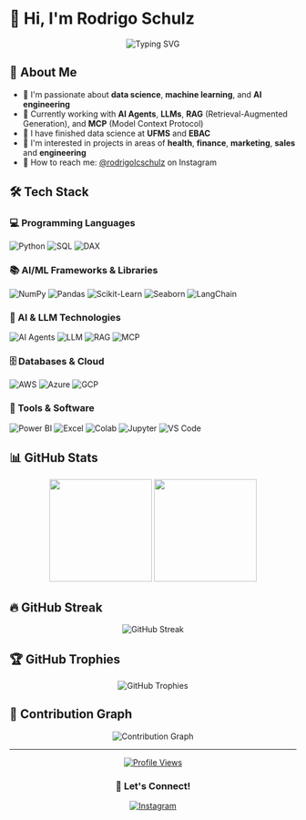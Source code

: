 # 👋 Hi, I'm Rodrigo Schulz

<div align="center">
  
  ![Typing SVG](https://readme-typing-svg.herokuapp.com?font=Fira+Code&weight=500&size=24&pause=1000&color=36BCF7&center=true&vCenter=true&width=600&lines=Data+Scientist+%26+AI+Engineer;LLM+%26+RAG+Specialist;MCP+%26+AI+Agents+Developer)
  
</div>

## 🚀 About Me

- 🧠 I'm passionate about **data science**, **machine learning**, and **AI engineering**
- 🤖 Currently working with **AI Agents**, **LLMs**, **RAG** (Retrieval-Augmented Generation), and **MCP** (Model Context Protocol)
- 📘 I have finished data science at **UFMS** and **EBAC**
- 🔬 I'm interested in projects in areas of **health**, **finance**, **marketing**, **sales** and **engineering**
- 💼 How to reach me: [@rodrigolcschulz](https://instagram.com/rodrigolcschulz) on Instagram

## 🛠️ Tech Stack

### 💻 Programming Languages
<div align="left">
  <img src="https://img.shields.io/badge/Python-3776AB?style=for-the-badge&logo=python&logoColor=white" alt="Python"/>
  <img src="https://img.shields.io/badge/SQL-4479A1?style=for-the-badge&logo=postgresql&logoColor=white" alt="SQL"/>
  <img src="https://img.shields.io/badge/DAX-F2C811?style=for-the-badge&logo=powerbi&logoColor=black" alt="DAX"/>
</div>

### 📚 AI/ML Frameworks & Libraries
<div align="left">
  <img src="https://img.shields.io/badge/NumPy-013243?style=for-the-badge&logo=numpy&logoColor=white" alt="NumPy"/>
  <img src="https://img.shields.io/badge/Pandas-150458?style=for-the-badge&logo=pandas&logoColor=white" alt="Pandas"/>
  <img src="https://img.shields.io/badge/Scikit--Learn-F7931E?style=for-the-badge&logo=scikit-learn&logoColor=white" alt="Scikit-Learn"/>
  <img src="https://img.shields.io/badge/Seaborn-3776AB?style=for-the-badge&logo=python&logoColor=white" alt="Seaborn"/>
  <img src="https://img.shields.io/badge/LangChain-1C3C3C?style=for-the-badge&logo=langchain&logoColor=white" alt="LangChain"/>
</div>

### 🤖 AI & LLM Technologies
<div align="left">
  <img src="https://img.shields.io/badge/AI_Agents-FF6B6B?style=for-the-badge&logo=robot&logoColor=white" alt="AI Agents"/>
  <img src="https://img.shields.io/badge/LLM-4ECDC4?style=for-the-badge&logo=openai&logoColor=white" alt="LLM"/>
  <img src="https://img.shields.io/badge/RAG-45B7D1?style=for-the-badge&logo=search&logoColor=white" alt="RAG"/>
  <img src="https://img.shields.io/badge/MCP-96CEB4?style=for-the-badge&logo=protocol&logoColor=white" alt="MCP"/>
</div>

### 🗄️ Databases & Cloud
<div align="left">
  <img src="https://img.shields.io/badge/AWS-232F3E?style=for-the-badge&logo=amazon-aws&logoColor=white" alt="AWS"/>
  <img src="https://img.shields.io/badge/Azure-0078D4?style=for-the-badge&logo=microsoft-azure&logoColor=white" alt="Azure"/>
  <img src="https://img.shields.io/badge/GCP-4285F4?style=for-the-badge&logo=google-cloud&logoColor=white" alt="GCP"/>
</div>

### 🔧 Tools & Software
<div align="left">
  <img src="https://img.shields.io/badge/Power_BI-F2C811?style=for-the-badge&logo=powerbi&logoColor=black" alt="Power BI"/>
  <img src="https://img.shields.io/badge/Excel-217346?style=for-the-badge&logo=microsoft-excel&logoColor=white" alt="Excel"/>
  <img src="https://img.shields.io/badge/Colab-F9AB00?style=for-the-badge&logo=google-colab&logoColor=white" alt="Colab"/>
  <img src="https://img.shields.io/badge/Jupyter-F37626?style=for-the-badge&logo=jupyter&logoColor=white" alt="Jupyter"/>
  <img src="https://img.shields.io/badge/VS_Code-007ACC?style=for-the-badge&logo=visual-studio-code&logoColor=white" alt="VS Code"/>
</div>

## 📊 GitHub Stats

<div align="center">
  <img height="180em" src="https://github-readme-stats.vercel.app/api?username=rodrigolcschulz&show_icons=true&theme=tokyonight&include_all_commits=true&count_private=true"/>
  <img height="180em" src="https://github-readme-stats.vercel.app/api/top-langs/?username=rodrigolcschulz&layout=compact&langs_count=7&theme=tokyonight"/>
</div>

## 🔥 GitHub Streak

<div align="center">
  <img src="https://github-readme-streak-stats.herokuapp.com/?user=rodrigolcschulz&theme=tokyonight" alt="GitHub Streak"/>
</div>

## 🏆 GitHub Trophies

<div align="center">
  <img src="https://github-profile-trophy.vercel.app/?username=rodrigolcschulz&theme=tokyonight&row=1&column=6" alt="GitHub Trophies"/>
</div>

## 🐍 Contribution Graph

<div align="center">
  <img src="https://github-readme-activity-graph.vercel.app/graph?username=rodrigolcschulz&theme=tokyo-night" alt="Contribution Graph"/>
</div>

---

<div align="center">
  
  [![Profile Views](https://komarev.com/ghpvc/?username=rodrigolcschulz&color=blue&style=flat)](https://github.com/rodrigolcschulz)
  
  ### 💬 Let's Connect!
  
  [![Instagram](https://img.shields.io/badge/Instagram-E4405F?style=for-the-badge&logo=instagram&logoColor=white)](https://instagram.com/rodrigolcschulz)
  
</div>

<!--- 
rodrigolcschulz/rodrigolcschulz is a ✨ special ✨ repository because its `README.md` (this file) appears on your GitHub profile.
You can click the Preview link to take a look at your changes.
--->
